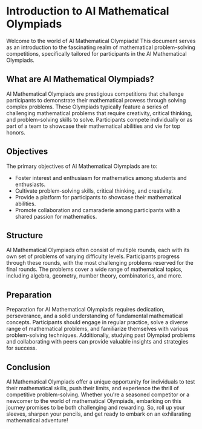 # Introduction to AI Mathematical Olympiads

Welcome to the world of AI Mathematical Olympiads! This document serves as an introduction to the fascinating realm of mathematical problem-solving competitions, specifically tailored for participants in the AI Mathematical Olympiads.

## What are AI Mathematical Olympiads?

AI Mathematical Olympiads are prestigious competitions that challenge participants to demonstrate their mathematical prowess through solving complex problems. These Olympiads typically feature a series of challenging mathematical problems that require creativity, critical thinking, and problem-solving skills to solve. Participants compete individually or as part of a team to showcase their mathematical abilities and vie for top honors.

## Objectives

The primary objectives of AI Mathematical Olympiads are to:

- Foster interest and enthusiasm for mathematics among students and enthusiasts.
- Cultivate problem-solving skills, critical thinking, and creativity.
- Provide a platform for participants to showcase their mathematical abilities.
- Promote collaboration and camaraderie among participants with a shared passion for mathematics.

## Structure

AI Mathematical Olympiads often consist of multiple rounds, each with its own set of problems of varying difficulty levels. Participants progress through these rounds, with the most challenging problems reserved for the final rounds. The problems cover a wide range of mathematical topics, including algebra, geometry, number theory, combinatorics, and more.

## Preparation

Preparation for AI Mathematical Olympiads requires dedication, perseverance, and a solid understanding of fundamental mathematical concepts. Participants should engage in regular practice, solve a diverse range of mathematical problems, and familiarize themselves with various problem-solving techniques. Additionally, studying past Olympiad problems and collaborating with peers can provide valuable insights and strategies for success.

## Conclusion

AI Mathematical Olympiads offer a unique opportunity for individuals to test their mathematical skills, push their limits, and experience the thrill of competitive problem-solving. Whether you're a seasoned competitor or a newcomer to the world of mathematical Olympiads, embarking on this journey promises to be both challenging and rewarding. So, roll up your sleeves, sharpen your pencils, and get ready to embark on an exhilarating mathematical adventure!

